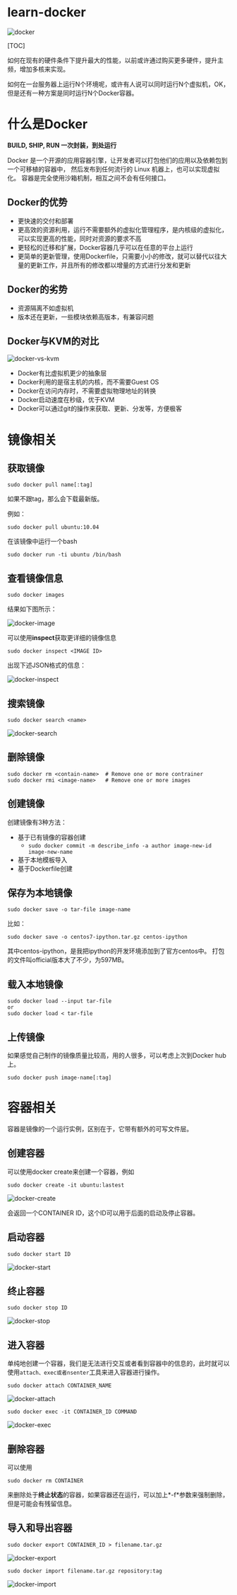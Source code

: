 # learn-docker

![docker](docker.png)

[TOC]

如何在现有的硬件条件下提升最大的性能，以前或许通过购买更多硬件，提升主频，增加多核来实现。

如何在一台服务器上运行N个环境呢，或许有人说可以同时运行N个虚拟机，OK，但是还有一种方案是同时运行N个Docker容器。


# 什么是Docker

**BUILD, SHIP, RUN 一次封装，到处运行**

Docker 是一个开源的应用容器引擎，让开发者可以打包他们的应用以及依赖包到一个可移植的容器中，
然后发布到任何流行的 Linux 机器上，也可以实现虚拟化。
容器是完全使用沙箱机制，相互之间不会有任何接口。

## Docker的优势

 - 更快速的交付和部署
 - 更高效的资源利用，运行不需要额外的虚拟化管理程序，是内核级的虚拟化，可以实现更高的性能，同时对资源的要求不高
 - 更轻松的迁移和扩展，Docker容器几乎可以在任意的平台上运行
 - 更简单的更新管理，使用Dockerfile，只需要小小的修改，就可以替代以往大量的更新工作，并且所有的修改都以增量的方式进行分发和更新

## Docker的劣势

 - 资源隔离不如虚拟机
 - 版本还在更新，一些模块依赖高版本，有兼容问题

## Docker与KVM的对比

![docker-vs-kvm](docker-vs-kvm.png)

 - Docker有比虚拟机更少的抽象层
 - Docker利用的是宿主机的内核，而不需要Guest OS
 - Docker在访问内存时，不需要虚拟物理地址的转换
 - Docker启动速度在秒级，优于KVM
 - Docker可以通过git的操作来获取、更新、分发等，方便极客


# 镜像相关

## 获取镜像

```
sudo docker pull name[:tag]
```
如果不跟tag，那么会下载最新版。

例如：

```
sudo docker pull ubuntu:10.04
```
在该镜像中运行一个bash
```
sudo docker run -ti ubuntu /bin/bash
```

## 查看镜像信息

```
sudo docker images
```

结果如下图所示：

![docker-image](docker-image.png)


可以使用**inspect**获取更详细的镜像信息
```
sudo docker inspect <IMAGE ID>
```

出现下述JSON格式的信息：

![docker-inspect](docker-inspect.png)


## 搜索镜像

```
sudo docker search <name>
```

![docker-search](docker-search.png)


## 删除镜像

```
sudo docker rm <contain-name>  # Remove one or more contrainer
sudo docker rmi <image-name>   # Remove one or more images
```

## 创建镜像

创建镜像有3种方法：
- 基于已有镜像的容器创建
  - `sudo docker commit -m describe_info -a author image-new-id image-new-name`
- 基于本地模板导入
- 基于Dockerfile创建

## 保存为本地镜像

```
sudo docker save -o tar-file image-name
```
比如：

```
sudo docker save -o centos7-ipython.tar.gz centos-ipython
```
其中centos-ipython，是我把ipython的开发环境添加到了官方centos中。
打包的文件叫official版本大了不少，为597MB。


## 载入本地镜像

```
sudo docker load --input tar-file
or
sudo docker load < tar-file
```

## 上传镜像

如果感觉自己制作的镜像质量比较高，用的人很多，可以考虑上次到Docker hub上。
```
sudo docker push image-name[:tag]
```

# 容器相关

容器是镜像的一个运行实例，区别在于，它带有额外的可写文件层。

## 创建容器

可以使用docker create来创建一个容器，例如

```
sudo docker create -it ubuntu:lastest
```

![docker-create](docker-create.png)

会返回一个CONTAINER ID，这个ID可以用于后面的启动及停止容器。

## 启动容器

```
sudo docker start ID
```
![docker-start](docker-start.png)

## 终止容器

```
sudo docker stop ID
```

![docker-stop](docker-stop.png)

## 进入容器

单纯地创建一个容器，我们是无法进行交互或者看到容器中的信息的，此时就可以使用`attach、exec或者nsenter`工具来进入容器进行操作。

```
sudo docker attach CONTAINER_NAME
```

![docker-attach](docker-attach.png)

```
sudo docker exec -it CONTAINER_ID COMMAND
```

![docker-exec](docker-exec.png)

## 删除容器

可以使用
```
sudo docker rm CONTAINER
```
来删除处于**终止状态**的容器，如果容器还在运行，可以加上*-f*参数来强制删除，但是可能会有残留信息。

## 导入和导出容器

```
sudo docker export CONTAINER_ID > filename.tar.gz
```
![docker-export](docker-export.png)

```
sudo docker import filename.tar.gz repository:tag
```
![docker-import](docker-import.png)

